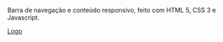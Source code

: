 Barra de navegação e conteúdo responsivo, feito com HTML 5, CSS 3 e Javascript.

[Logo](https://user-images.githubusercontent.com/84814641/196589188-9db70599-28dc-4db7-8657-9666a4b019a6.png)
